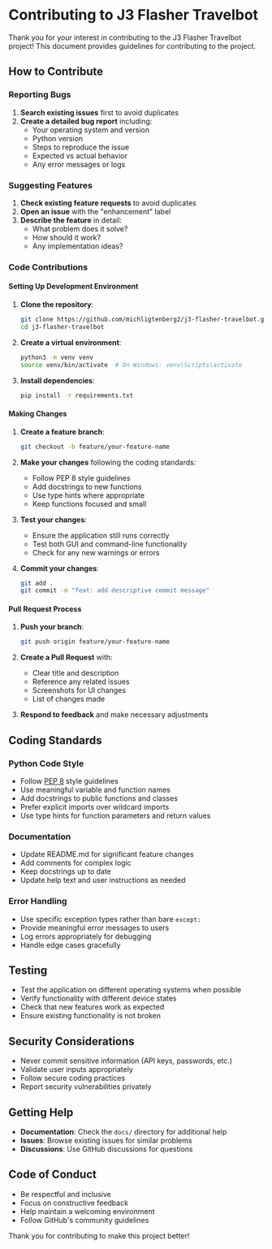 # Contributing to J3 Flasher Travelbot

Thank you for your interest in contributing to the J3 Flasher Travelbot project! This document provides guidelines for contributing to the project.

## How to Contribute

### Reporting Bugs

1. **Search existing issues** first to avoid duplicates
2. **Create a detailed bug report** including:
   - Your operating system and version
   - Python version
   - Steps to reproduce the issue
   - Expected vs actual behavior
   - Any error messages or logs

### Suggesting Features

1. **Check existing feature requests** to avoid duplicates
2. **Open an issue** with the "enhancement" label
3. **Describe the feature** in detail:
   - What problem does it solve?
   - How should it work?
   - Any implementation ideas?

### Code Contributions

#### Setting Up Development Environment

1. **Clone the repository**:
   ```bash
   git clone https://github.com/michligtenberg2/j3-flasher-travelbot.git
   cd j3-flasher-travelbot
   ```

2. **Create a virtual environment**:
   ```bash
   python3 -m venv venv
   source venv/bin/activate  # On Windows: venv\Scripts\activate
   ```

3. **Install dependencies**:
   ```bash
   pip install -r requirements.txt
   ```

#### Making Changes

1. **Create a feature branch**:
   ```bash
   git checkout -b feature/your-feature-name
   ```

2. **Make your changes** following the coding standards:
   - Follow PEP 8 style guidelines
   - Add docstrings to new functions
   - Use type hints where appropriate
   - Keep functions focused and small

3. **Test your changes**:
   - Ensure the application still runs correctly
   - Test both GUI and command-line functionality
   - Check for any new warnings or errors

4. **Commit your changes**:
   ```bash
   git add .
   git commit -m "feat: add descriptive commit message"
   ```

#### Pull Request Process

1. **Push your branch**:
   ```bash
   git push origin feature/your-feature-name
   ```

2. **Create a Pull Request** with:
   - Clear title and description
   - Reference any related issues
   - Screenshots for UI changes
   - List of changes made

3. **Respond to feedback** and make necessary adjustments

## Coding Standards

### Python Code Style

- Follow [PEP 8](https://pep8.org/) style guidelines
- Use meaningful variable and function names
- Add docstrings to public functions and classes
- Prefer explicit imports over wildcard imports
- Use type hints for function parameters and return values

### Documentation

- Update README.md for significant feature changes
- Add comments for complex logic
- Keep docstrings up to date
- Update help text and user instructions as needed

### Error Handling

- Use specific exception types rather than bare `except:`
- Provide meaningful error messages to users
- Log errors appropriately for debugging
- Handle edge cases gracefully

## Testing

- Test the application on different operating systems when possible
- Verify functionality with different device states
- Check that new features work as expected
- Ensure existing functionality is not broken

## Security Considerations

- Never commit sensitive information (API keys, passwords, etc.)
- Validate user inputs appropriately
- Follow secure coding practices
- Report security vulnerabilities privately

## Getting Help

- **Documentation**: Check the `docs/` directory for additional help
- **Issues**: Browse existing issues for similar problems
- **Discussions**: Use GitHub discussions for questions

## Code of Conduct

- Be respectful and inclusive
- Focus on constructive feedback
- Help maintain a welcoming environment
- Follow GitHub's community guidelines

Thank you for contributing to make this project better!